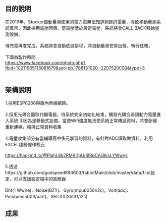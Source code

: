 ## 目的說明
在2019年，Stocker自動量測使用的電力電無法知道剩餘的電量，導致移動量測系統異常，因此採用電壓回傳，當電壓低於設定電壓，系統將會CALL BACK移動量測設備，</br></br>
待充電再度完成，系統將會自動依據排程，將自動量測安排出發，執行任務。</br></br>
下圖為製作時間</br>
https://www.facebook.com/photo.php?fbid=10211965113081679&set=pb.1788131020.-2207520000&type=3</br></br>
## 架構說明
1.採用ESP8266與廠內無線網路。</br></br>
2.採用光耦合器取代繼電器，待系統完全初始化結束，觸發光耦合器讓動力電壓進入系統
3.因為是移動式設備，當使Wifi強度無法使系統正常傳遞資料，將會斷線重新連線，維持正常資料收集</br></br>
4.電壓收集部分有當輔導高中多元學習的資料，有針對ADC讀取做資料，利用EXCEL趨勢線作校正</br></br>
https://hackmd.io/@PIahL8k2RMKl1pUj4lRpCA/BksLYWwys</br></br>
5.透過https://github.com/godspeed890603/fabIotMain/blob/master/data/f.txt設定，可以支援設定檔中的感應器</br></br>
Dht(1 Wwire)、Noise(BZY)、Gyro(mpu6050/i2c)，Volt(adc)、Pms(pms5003/uart)、SHTXX(Sht31/i2c)
## 成果

